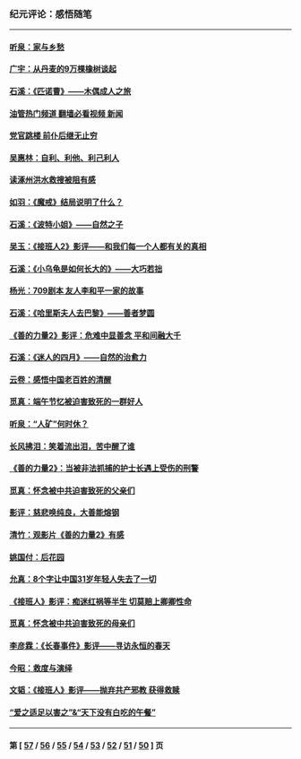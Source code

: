 ### 纪元评论：感悟随笔
---
#### [听泉：家与乡愁](../../pages/nsc1035/n14068482.md?09090330) 
#### [广宇：从丹麦的9万棵橡树谈起](../../pages/nsc1035/n14061428.md?09090330) 
#### [石溪：《匹诺曹》——木偶成人之旅](../../pages/nsc1035/n14061424.md?09090330) 
#### [油管热门频道 翻墙必看视频 新闻](ok?09090330)
#### [党官跳楼 前仆后继无止穷](../../pages/nsc1035/n14058175.md?09090330) 
#### [吴惠林：自利、利他、利己利人](../../pages/nsc1035/n14052459.md?09090330) 
#### [读涿州洪水救搜被阻有感](../../pages/nsc1035/n14049641.md?09090330) 
#### [如羽：《魔戒》结局说明了什么？](../../pages/nsc1035/n14048860.md?09090330) 
#### [石溪：《波特小姐》——自然之子](../../pages/nsc1035/n14048291.md?09090330) 
#### [吴玉：《接班人2》影评——和我们每一个人都有关的真相](../../pages/nsc1035/n14041114.md?09090330) 
#### [石溪：《小乌龟是如何长大的》——大巧若拙](../../pages/nsc1035/n14037479.md?09090330) 
#### [杨光：709剧本 友人李和平一家的故事](../../pages/nsc1035/n14032047.md?09090330) 
#### [石溪：《哈里斯夫人去巴黎》——善者梦圆](../../pages/nsc1035/n14031778.md?09090330) 
#### [《善的力量2》影评：危难中显善念 平和间融大千](../../pages/nsc1035/n14028390.md?09090330) 
#### [石溪：《迷人的四月》——自然的治愈力](../../pages/nsc1035/n14027049.md?09090330) 
#### [云卷：感悟中国老百姓的清醒](../../pages/nsc1035/n14025152.md?09090330) 
#### [觅真：端午节忆被迫害致死的一群好人](../../pages/nsc1035/n14020985.md?09090330) 
#### [听泉：“人矿”何时休？](../../pages/nsc1035/n14016609.md?09090330) 
#### [长风拂泪：笑着流出泪，苦中醒了谁](../../pages/nsc1035/n14016469.md?09090330) 
#### [《善的力量2》：当被非法抓捕的护士长遇上受伤的刑警](../../pages/nsc1035/n14015561.md?09090330) 
#### [觅真：怀念被中共迫害致死的父亲们](../../pages/nsc1035/n14014258.md?09090330) 
#### [影评：慈悲唤纯良，大善能熔钢](../../pages/nsc1035/n14010867.md?09090330) 
#### [清竹：观影片《善的力量2》有感](../../pages/nsc1035/n14010015.md?09090330) 
#### [姚国付：后花园](../../pages/nsc1035/n14005301.md?09090330) 
#### [允真：8个字让中国31岁年轻人失去了一切](../../pages/nsc1035/n13999093.md?09090330) 
#### [《接班人》影评：痴迷红祸等半生 切莫赔上卿卿性命](../../pages/nsc1035/n13998676.md?09090330) 
#### [觅真：怀念被中共迫害致死的母亲们](../../pages/nsc1035/n13997271.md?09090330) 
#### [李彦霖：《长春事件》影评——寻访永恒的春天](../../pages/nsc1035/n13995112.md?09090330) 
#### [今昭：救度与演绎](../../pages/nsc1035/n13992670.md?09090330) 
#### [文韬：《接班人》影评——抛弃共产邪教 获得救赎](../../pages/nsc1035/n13990160.md?09090330) 
#### [“爱之适足以害之”&“天下没有白吃的午餐”](../../pages/nsc1035/n13988391.md?09090330) 

---
#### 第 [ [57](./57.md?09090330) / [56](./56.md?09090330) / [55](./55.md?09090330) / [54](./54.md?09090330) / [53](./53.md?09090330) / [52](./52.md?09090330) / [51](./51.md?09090330) / [50](./50.md?09090330) ] 页
